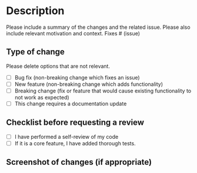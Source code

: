 # Description
Please include a summary of the changes and the related issue. Please also include relevant motivation and context.
Fixes # (issue)
## Type of change
Please delete options that are not relevant.
- [ ] Bug fix (non-breaking change which fixes an issue)
- [ ] New feature (non-breaking change which adds functionality)
- [ ] Breaking change (fix or feature that would cause existing functionality to not work as expected)
- [ ] This change requires a documentation update
## Checklist before requesting a review
- [ ] I have performed a self-review of my code
- [ ] If it is a core feature, I have added thorough tests.
## Screenshot of changes (if appropriate)
